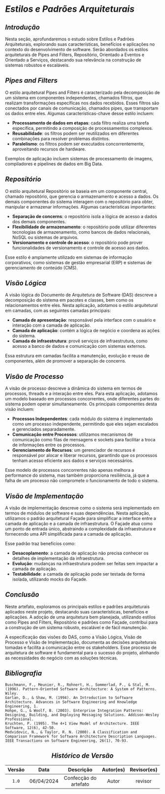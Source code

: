 # <a>*Estilos e Padrões Arquiteturais*</a>

## <a>*Introdução*</a>

Nesta seção, aprofundaremos o estudo sobre Estilos e Padrões Arquiteturais, explorando suas características, benefícios e aplicações no contexto do desenvolvimento de software. Serão abordados os estilos arquiteturais de Pipes and Filters, Repositório, Orientado a Eventos e Orientado a Serviços, destacando sua relevância na construção de sistemas robustos e escaláveis.

## <a>*Pipes and Filters*</a>

O estilo arquitetural Pipes and Filters é caracterizado pela decomposição de um sistema em componentes independentes, chamados filtros, que realizam transformações específicas nos dados recebidos. Esses filtros são conectados por canais de comunicação, chamados pipes, que transportam os dados entre eles. Algumas características-chave desse estilo incluem:

- **Processamento de dados em etapas**: cada filtro realiza uma tarefa específica, permitindo a composição de processamentos complexos.
- **Reusabilidade**: os filtros podem ser reutilizados em diferentes combinações para resolver problemas distintos.
- **Paralelismo**: os filtros podem ser executados concorrentemente, aproveitando recursos de hardware.

Exemplos de aplicação incluem sistemas de processamento de imagens, compiladores e pipelines de dados em Big Data.

## <a>*Repositório*</a>

O estilo arquitetural Repositório se baseia em um componente central, chamado repositório, que gerencia o armazenamento e acesso a dados. Os demais componentes do sistema interagem com o repositório para obter, manipular e armazenar informações. Algumas características importantes:

- **Separação de concerns**: o repositório isola a lógica de acesso a dados dos demais componentes.
- **Flexibilidade de armazenamento**: o repositório pode utilizar diferentes tecnologias de armazenamento, como bancos de dados relacionais, NoSQL ou sistemas de arquivos.
- **Versionamento e controle de acesso**: o repositório pode prover funcionalidades de versionamento e controle de acesso aos dados.

Esse estilo é amplamente utilizado em sistemas de informação corporativos, como sistemas de gestão empresarial (ERP) e sistemas de gerenciamento de conteúdo (CMS).

## <a>*Visão Lógica*</a>

A visão lógica do Documento de Arquitetura de Software (DAS) descreve a decomposição do sistema em pacotes e classes, bem como os relacionamentos entre eles. Nesta aplicação, adotamos o estilo arquitetural em camadas, com as seguintes camadas principais:

- **Camada de apresentação**: responsável pela interface com o usuário e interação com a camada de aplicação.
- **Camada de aplicação**: contém a lógica de negócio e coordena as ações do sistema.
- **Camada de infraestrutura**: provê serviços de infraestrutura, como acesso a banco de dados e comunicação com sistemas externos.

Essa estrutura em camadas facilita a manutenção, evolução e reuso de componentes, além de promover a separação de concerns.

## <a>*Visão de Processo*</a>

A visão de processo descreve a dinâmica do sistema em termos de processos, threads e a interação entre eles. Para esta aplicação, adotamos um modelo baseado em processos concorrentes, onde diferentes partes do sistema podem operar simultaneamente. Os principais componentes desta visão incluem:

- **Processos Independentes**: cada módulo do sistema é implementado como um processo independente, permitindo que eles sejam escalados e gerenciados separadamente.
- **Comunicação entre Processos**: utilizamos mecanismos de comunicação como filas de mensagens e sockets para facilitar a troca de informações entre os processos.
- **Gerenciamento de Recursos**: um gerenciador de recursos é responsável por alocar e liberar recursos, garantindo que os processos tenham acesso eficiente aos dados e serviços necessários.

Esse modelo de processos concorrentes não apenas melhora a performance do sistema, mas também proporciona resiliência, já que a falha de um processo não compromete o funcionamento de todo o sistema.

## <a>*Visão de Implementação*</a>

A visão de implementação descreve como o sistema será implementado em termos de módulos de software e suas dependências. Nesta aplicação, utilizamos o padrão arquitetural Façade para simplificar a interface entre a camada de aplicação e a camada de infraestrutura. O Façade atua como um ponto de entrada único, abstraindo a complexidade da infraestrutura e fornecendo uma API simplificada para a camada de aplicação.

Esse padrão traz benefícios como:

- **Desacoplamento**: a camada de aplicação não precisa conhecer os detalhes de implementação da infraestrutura.
- **Evolução**: mudanças na infraestrutura podem ser feitas sem impactar a camada de aplicação.
- **Testabilidade**: a camada de aplicação pode ser testada de forma isolada, utilizando mocks do Façade.

## <a>*Conclusão*</a>

Neste artefato, exploramos os principais estilos e padrões arquiteturais aplicados neste projeto, destacando suas características, benefícios e aplicações. A adoção de uma arquitetura bem planejada, utilizando estilos como Pipes and Filters, Repositório e padrões como Façade, contribui para a construção de um sistema robusto, escalável e de fácil manutenção.

A especificação das visões do DAS, como a Visão Lógica, Visão de Processo e Visão de Implementação, documenta as decisões arquiteturais tomadas e facilita a comunicação entre os stakeholders. Esse processo de arquitetura de software é fundamental para o sucesso do projeto, alinhando as necessidades do negócio com as soluções técnicas.

## <a>*Bibliografia*</a>

    Buschmann, F., Meunier, R., Rohnert, H., Sommerlad, P., & Stal, M. (1996). Pattern-Oriented Software Architecture: A System of Patterns. Wiley.
    Garlan, D., & Shaw, M. (1994). An Introduction to Software Architecture. Advances in Software Engineering and Knowledge Engineering, 1.
    Hohpe, G., & Woolf, B. (2003). Enterprise Integration Patterns: Designing, Building, and Deploying Messaging Solutions. Addison-Wesley Professional.
    Kruchten, P. (1995). The 4+1 View Model of Architecture. IEEE Software, 12(6), 42-50.
    Medvidovic, N., & Taylor, R. N. (2000). A Classification and Comparison Framework for Software Architecture Description Languages. IEEE Transactions on Software Engineering, 26(1), 70-93.

<Center>

## <a>*Histórico de Versão*</a>

| Versão |    Data    |       Descrição       | Autor(es) | Revisor(es) |
| :----: | :--------: | :-------------------: | :-------: | :---------: |
| `1.0`  | 06/04/2024 | Confecção do artefato |   Autor   |   revisor   | 